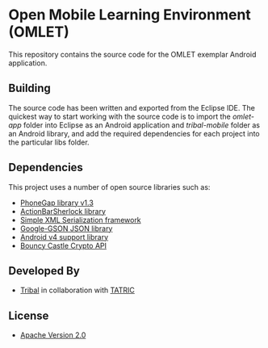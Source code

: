 # Open Mobile Learning Environment (OMLET)

This repository contains the source code for the OMLET exemplar Android application.

## Building

The source code has been written and exported from the Eclipse IDE. The quickest way to
start working with the source code is to import the *omlet-app* folder into Eclipse as an 
Android application and *tribal-mobile* folder as an Android library, and add the required 
dependencies for each project into the particular libs folder.

## Dependencies

This project uses a number of open source libraries such as:

* [PhoneGap library v1.3](http://www.phonegap.com)
* [ActionBarSherlock library](https://github.com/JakeWharton/ActionBarSherlock)
* [Simple XML Serialization framework](http://simple.sourceforge.net)
* [Google-GSON JSON library](http://code.google.com/p/google-gson)
* [Android v4 support library](http://developer.android.com/tools/extras/support-library.html)
* [Bouncy Castle Crypto API](http://www.bouncycastle.org)

## Developed By
* [Tribal](http://www.tribalgroup.com) in collaboration with [TATRIC](http://www.tatrc.org)

## License

* [Apache Version 2.0](http://www.apache.org/licenses/LICENSE-2.0.html)
